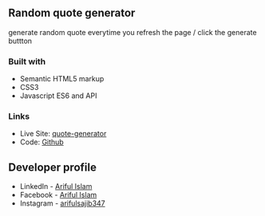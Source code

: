 ## Random quote generator
generate random quote everytime you refresh the page / click the generate buttton

### Built with
- Semantic HTML5 markup
- CSS3
- Javascript ES6 and API

### Links

- Live Site: [quote-generator](https://arifulsajib.github.io/random-quote-generator/)
- Code: [Github](https://github.com/arifulsajib/random-quote-generator)




## Developer profile

- LinkedIn - [Ariful Islam](https://www.linkedin.com/in/arifulsajib/)
- Facebook - [Ariful Islam](https://www.facebook.com/arifulsajib347/)
- Instagram - [arifulsajib347](https://www.instagram.com/arifulsajib347/)
